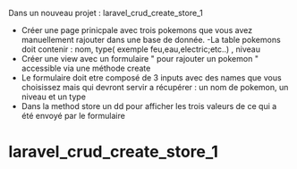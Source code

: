 Dans un nouveau projet : laravel_crud_create_store_1
- Créer une page prinicpale avec trois pokemons que vous avez manuellement rajouter dans une base de donnée.
-La table pokemons doit contenir : nom, type( exemple feu,eau,electric;etc..) , niveau
- Créer une view avec un formulaire " pour rajouter un pokemon " accessible via une méthode create
- Le formulaire doit etre composé de 3 inputs avec des names que vous choisissez mais qui devront servir a récupérer : un nom de pokemon, un niveau et un type
- Dans la method store un dd pour afficher les trois valeurs de ce qui a été envoyé par le formulaire
# laravel_crud_create_store_1
